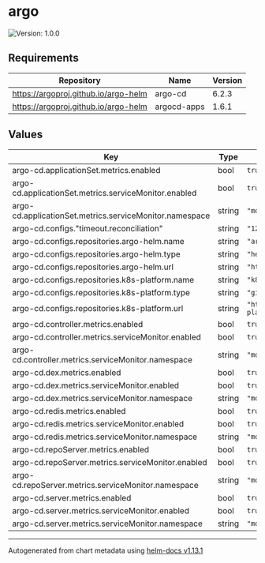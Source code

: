 # argo

![Version: 1.0.0](https://img.shields.io/badge/Version-1.0.0-informational?style=flat-square)

## Requirements

| Repository | Name | Version |
|------------|------|---------|
| https://argoproj.github.io/argo-helm | argo-cd | 6.2.3 |
| https://argoproj.github.io/argo-helm | argocd-apps | 1.6.1 |

## Values

| Key | Type | Default | Description |
|-----|------|---------|-------------|
| argo-cd.applicationSet.metrics.enabled | bool | `true` |  |
| argo-cd.applicationSet.metrics.serviceMonitor.enabled | bool | `true` |  |
| argo-cd.applicationSet.metrics.serviceMonitor.namespace | string | `"monitoring"` |  |
| argo-cd.configs."timeout.reconciliation" | string | `"120s"` |  |
| argo-cd.configs.repositories.argo-helm.name | string | `"argo-helm"` |  |
| argo-cd.configs.repositories.argo-helm.type | string | `"helm"` |  |
| argo-cd.configs.repositories.argo-helm.url | string | `"https://argoproj.github.io/argo-helm"` |  |
| argo-cd.configs.repositories.k8s-platform.name | string | `"k8s-platform"` |  |
| argo-cd.configs.repositories.k8s-platform.type | string | `"git"` |  |
| argo-cd.configs.repositories.k8s-platform.url | string | `"https://github.com/wallchristopher/k8s-platform.git"` |  |
| argo-cd.controller.metrics.enabled | bool | `true` |  |
| argo-cd.controller.metrics.serviceMonitor.enabled | bool | `true` |  |
| argo-cd.controller.metrics.serviceMonitor.namespace | string | `"monitoring"` |  |
| argo-cd.dex.metrics.enabled | bool | `true` |  |
| argo-cd.dex.metrics.serviceMonitor.enabled | bool | `true` |  |
| argo-cd.dex.metrics.serviceMonitor.namespace | string | `"monitoring"` |  |
| argo-cd.redis.metrics.enabled | bool | `true` |  |
| argo-cd.redis.metrics.serviceMonitor.enabled | bool | `true` |  |
| argo-cd.redis.metrics.serviceMonitor.namespace | string | `"monitoring"` |  |
| argo-cd.repoServer.metrics.enabled | bool | `true` |  |
| argo-cd.repoServer.metrics.serviceMonitor.enabled | bool | `true` |  |
| argo-cd.repoServer.metrics.serviceMonitor.namespace | string | `"monitoring"` |  |
| argo-cd.server.metrics.enabled | bool | `true` |  |
| argo-cd.server.metrics.serviceMonitor.enabled | bool | `true` |  |
| argo-cd.server.metrics.serviceMonitor.namespace | string | `"monitoring"` |  |

----------------------------------------------
Autogenerated from chart metadata using [helm-docs v1.13.1](https://github.com/norwoodj/helm-docs/releases/v1.13.1)

